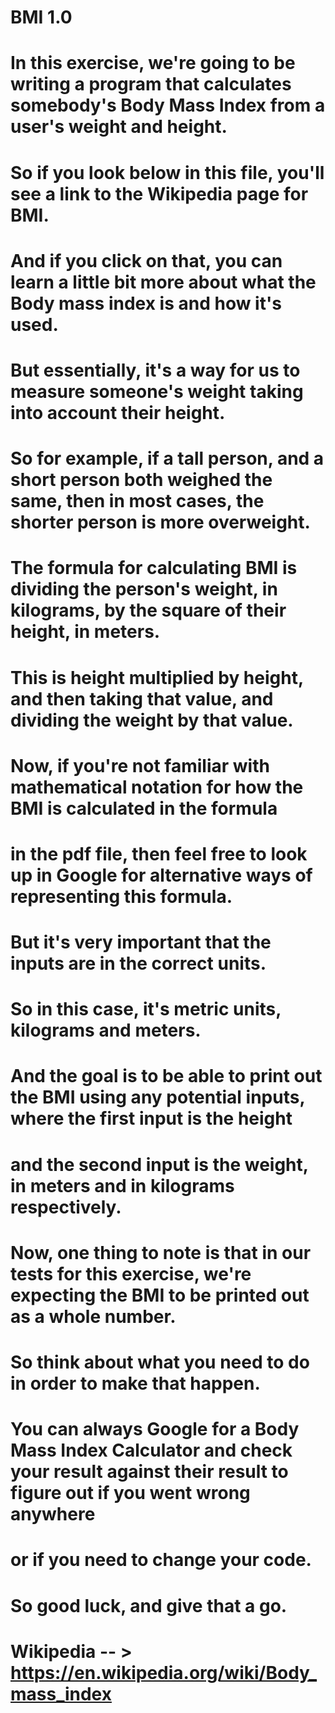# BMI 1.0
# In this exercise, we're going to be writing a program that calculates somebody's Body Mass Index from a user's weight and height.
# So if you look below in this file, you'll see a link to the Wikipedia page for BMI.
# And if you click on that, you can learn a little bit more about what the Body mass index is and how it's used.
# But essentially, it's a way for us to measure someone's weight taking into account their height.
# So for example, if a tall person, and a short person both weighed the same, then in most cases, the shorter person is more overweight.
# The formula for calculating BMI is dividing the person's weight, in kilograms, by the square of their height, in meters.
# This is height multiplied by height, and then taking that value, and dividing the weight by that value.
# Now, if you're not familiar with mathematical notation for how the BMI is calculated in the formula
# in the pdf file, then feel free to look up in Google for alternative ways of representing this formula.
# But it's very important that the inputs are in the correct units.
# So in this case, it's metric units, kilograms and meters.
# And the goal is to be able to print out the BMI using any potential inputs, where the first input is the height
# and the second input is the weight, in meters and in kilograms respectively.
# Now, one thing to note is that in our tests for this exercise, we're expecting the BMI to be printed out as a whole number.
# So think about what you need to do in order to make that happen.
# You can always Google for a Body Mass Index Calculator and check your result against their result to figure out if you went wrong anywhere
# or if you need to change your code.
# So good luck, and give that a go.


# Wikipedia -- > https://en.wikipedia.org/wiki/Body_mass_index